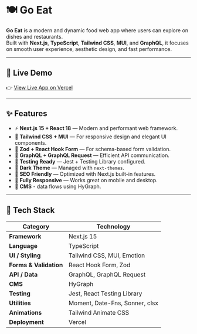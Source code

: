 # 🍽️ Go Eat

**Go Eat** is a modern and dynamic food web app where users can explore on dishes and restaurants.  
Built with **Next.js**, **TypeScript**, **Tailwind CSS**, **MUI**, and **GraphQL**, it focuses on smooth user experience, aesthetic design, and fast performance.

---

## 🚀 Live Demo

👉 [View Live App on Vercel](https://go-eat-it.vercel.app/)

---

## ✨ Features

- ⚡ **Next.js 15 + React 18** — Modern and performant web framework.
- 🎨 **Tailwind CSS + MUI** — For responsive design and elegant UI components.
- 🧠 **Zod + React Hook Form** — For schema-based form validation.
- 🧩 **GraphQL + GraphQL Request** — Efficient API communication.
- 🧪 **Testing Ready** — Jest + Testing Library configured.
- 🌙 **Dark Theme** — Managed with `next-themes`.
- 🧭 **SEO Friendly** — Optimized with Next.js built-in features.
- 📱 **Fully Responsive** — Works great on mobile and desktop.
- 🧠 **CMS** - data flows using HyGraph.

---

## 🧰 Tech Stack

| Category               | Technology                     |
| ---------------------- | ------------------------------ |
| **Framework**          | Next.js 15                     |
| **Language**           | TypeScript                     |
| **UI / Styling**       | Tailwind CSS, MUI, Emotion     |
| **Forms & Validation** | React Hook Form, Zod           |
| **API / Data**         | GraphQL, GraphQL Request       |
| **CMS**                | HyGraph                        |
| **Testing**            | Jest, React Testing Library    |
| **Utilities**          | Moment, Date-Fns, Sonner, clsx |
| **Animations**         | Tailwind Animate CSS           |
| **Deployment**         | Vercel                         |
